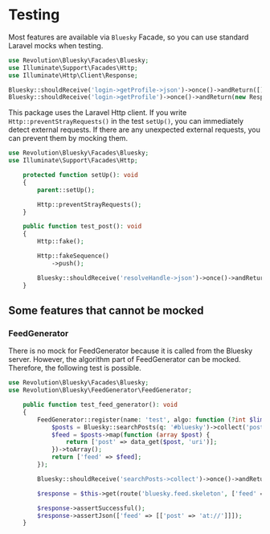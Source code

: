 Testing
====

Most features are available via `Bluesky` Facade, so you can use standard Laravel mocks when testing.

```php
use Revolution\Bluesky\Facades\Bluesky;
use Illuminate\Support\Facades\Http;
use Illuminate\Http\Client\Response;

Bluesky::shouldReceive('login->getProfile->json')->once()->andReturn([]);
Bluesky::shouldReceive('login->getProfile')->once()->andReturn(new Response(Http::response([])->wait()));
```

This package uses the Laravel Http client. If you write `Http::preventStrayRequests()` in the test `setUp()`, you can immediately detect external requests. If there are any unexpected external requests, you can prevent them by mocking them.

```php
use Revolution\Bluesky\Facades\Bluesky;
use Illuminate\Support\Facades\Http;

    protected function setUp(): void
    {
        parent::setUp();

        Http::preventStrayRequests();
    }

    public function test_post(): void
    {
        Http::fake();

        Http::fakeSequence()
            ->push();

        Bluesky::shouldReceive('resolveHandle->json')->once()->andReturn('did');
    }
```

## Some features that cannot be mocked

### FeedGenerator

There is no mock for FeedGenerator because it is called from the Bluesky server. However, the algorithm part of FeedGenerator can be mocked. Therefore, the following test is possible.

```php
use Revolution\Bluesky\Facades\Bluesky;
use Revolution\Bluesky\FeedGenerator\FeedGenerator;

    public function test_feed_generator(): void
    {
        FeedGenerator::register(name: 'test', algo: function (?int $limit, ?string $cursor) {
            $posts = Bluesky::searchPosts(q: '#bluesky')->collect('posts');
            $feed = $posts->map(function (array $post) {
                return ['post' => data_get($post, 'uri')];
            })->toArray();
            return ['feed' => $feed];
        });

        Bluesky::shouldReceive('searchPosts->collect')->once()->andReturn(collect([['uri' => 'at://']]));

        $response = $this->get(route('bluesky.feed.skeleton', ['feed' => 'at://did:/app.bsky.feed.generator/test']));

        $response->assertSuccessful();
        $response->assertJson(['feed' => [['post' => 'at://']]]);
    }
```
